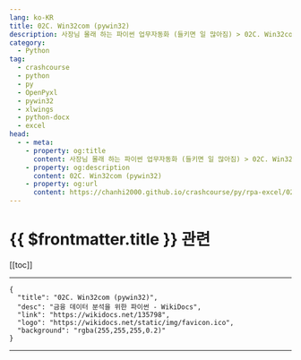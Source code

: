 ```yaml
---
lang: ko-KR
title: 02C. Win32com (pywin32) 
description: 사장님 몰래 하는 파이썬 업무자동화 (들키면 일 많아짐) > 02C. Win32com (pywin32) 
category:
  - Python
tag: 
  - crashcourse
  - python
  - py
  - OpenPyxl
  - pywin32
  - xlwings
  - python-docx
  - excel
head:
  - - meta:
    - property: og:title
      content: 사장님 몰래 하는 파이썬 업무자동화 (들키면 일 많아짐) > 02C. Win32com (pywin32) 
    - property: og:description
      content: 02C. Win32com (pywin32) 
    - property: og:url
      content: https://chanhi2000.github.io/crashcourse/py/rpa-excel/02c.html
---
```


# {{ $frontmatter.title }} 관련

[[toc]]

---

```component VPCard
{
  "title": "02C. Win32com (pywin32)",
  "desc": "금융 데이터 분석을 위한 파이썬 - WikiDocs",
  "link": "https://wikidocs.net/135798",
  "logo": "https://wikidocs.net/static/img/favicon.ico",
  "background": "rgba(255,255,255,0.2)"
}
```

---
